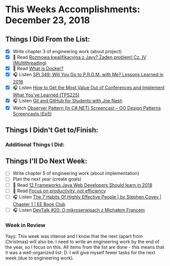 # This Weeks Accomplishments: December 23, 2018

## Things I Did From the List:

- [x] Write chapter 3 of engineering work (about project)
- [x] 📗 Read [Rozmowa kwalifikacyjna z Javy? Żaden problem! Cz. IV (Multithreading)](http://it-leaders.com.pl/pl/rozmowa-kwalifikacyjna-javy-zaden-problem-cz-iv-multithreading/)
- [x] 📗 Read [What is Docker?](https://opensource.com/resources/what-docker)
- [x] 🎧 Listen [SPI 349: Will You Go to P.R.O.M. with Me? Lessons Learned in 2018](https://www.smartpassiveincome.com/podcasts/will-you-go-to-p-r-o-m-with-me-lessons-learned-in-2018/)
- [x] 🎧 Listen [How to Get the Most Value Out of Conferences and Implement What You’ve Learned (TPS225)](http://www.asianefficiency.com/podcast/225-conferences/)
- [x] 🎧 Listen [Git and GitHub for Students with Joe Nash](https://www.allthingsgit.com/episodes/git_and_github_for_students_with_joe_nash.html)
- [x] Watch [Observer Pattern (in C#.NET) Screencast – OO Design Patterns Screencasts (Ep5)](https://www.youtube.com/watch?v=2DntD7kPgF8)

## Things I Didn't Get to/Finish:


### Additional Things I Did:


## Things I'll Do Next Week:

- [ ] Write chapter 5 of engineering work (about implementation)
- [ ] Plan the next year (create goals)
- [ ] 📗 Read [12 Frameworks Java Web Developers Should learn in 2018](https://hackernoon.com/12-frameworks-java-web-developers-should-learn-in-2018-edae59315244)
- [ ] 📗 Read [Focus on productivity, not efficiency](https://medium.com/swlh/focus-on-productivity-not-efficiency-4ed4fe9a454f)
- [ ] 🎧 Listen [The 7 Habits Of Highly Effective People | by Stephen Covey | Chapter 1 | EE Book Club](https://www.youtube.com/watch?v=BtZp291h6vk&t)
- [ ] 🎧 Listen [DevTalk #20: O mikroserwisach z Michałem Francem](https://www.youtube.com/watch?v=Sow9beLhSTQ)

### Week in Review
Yayy. This week was intense and I know that the next (apart from Christmas) will also be. I need to write an engineering work by the end of the year, so I focus on this. All items from the list are done - this means that it was a well-organized list: D. I will give myself fewer tasks for the next week (due to engineering work).
